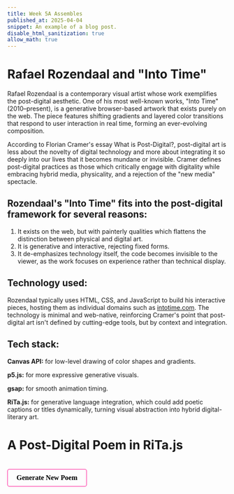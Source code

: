 ```yaml
---
title: Week 5A Assembles
published_at: 2025-04-04
snippet: An example of a blog post.
disable_html_sanitization: true
allow_math: true
---
```

# Rafael Rozendaal and "Into Time"
Rafael Rozendaal is a contemporary visual artist whose work exemplifies the post-digital aesthetic. One of his most well-known works, "Into Time" (2010–present), is a generative browser-based artwork that exists purely on the web. The piece features shifting gradients and layered color transitions that respond to user interaction in real time, forming an ever-evolving composition.

According to Florian Cramer's essay What is Post-Digital?, post-digital art is less about the novelty of digital technology and more about integrating it so deeply into our lives that it becomes mundane or invisible. Cramer defines post-digital practices as those which critically engage with digitality while embracing hybrid media, physicality, and a rejection of the "new media" spectacle.

## Rozendaal's "Into Time" fits into the post-digital framework for several reasons:
<ol>
<li>It exists on the web, but with painterly qualities which flattens the distinction between physical and digital art.</li>

<li>It is generative and interactive, rejecting fixed forms.</li>

<li>It de-emphasizes technology itself, the code becomes invisible to the viewer, as the work focuses on experience rather than technical display.</li>
</ol>

## Technology used:
Rozendaal typically uses HTML, CSS, and JavaScript to build his interactive pieces, hosting them as individual domains such as [intotime.com](https://www.intotime.com/). The technology is minimal and web-native, reinforcing Cramer's point that post-digital art isn't defined by cutting-edge tools, but by context and integration.

## Tech stack:

**Canvas API:** for low-level drawing of color shapes and gradients.

**p5.js:** for more expressive generative visuals.

**gsap:** for smooth animation timing.

**RiTa.js:** for generative language integration, which could add poetic captions or titles dynamically, turning visual abstraction into hybrid digital-literary art.

# A Post-Digital Poem in RiTa.js

<div id="poem-canvas"></div>
<button id="regenerate-btn" style="margin-top: 20px; padding: 10px 20px; font-family: Georgia; font-size: 16px; cursor: pointer; background-color: #00000000; border: 1px solid #ccc; border-radius: 4px; font-weight: bold; border-color: #ff1493">Generate New Poem</button>

<script src="https://cdnjs.cloudflare.com/ajax/libs/p5.js/1.4.0/p5.min.js"></script>
<script src="https://cdn.jsdelivr.net/npm/rita@2.8.31/dist/rita.min.js"></script>
<script>
let lines = [];
let canvas;
function setup() {
  canvas = createCanvas(600, 400);
  canvas.parent('poem-canvas');
  generatePoem();
  // Add click event listener to the button
  document.getElementById('regenerate-btn').addEventListener('click', generatePoem);
}
function generatePoem() {
  background('#ff1493');
  textFont('Georgia');
  textSize(18);
  fill('#002dfa');
  lines = [];
  for (let i = 0; i < 6; i++) {
    lines.push(generateLine());
  }
  for (let i = 0; i < lines.length; i++) {
    text(lines[i], 20, 50 + i * 40);
  }
}
function generateLine() {
  let structure = [
    "The " + RiTa.randomWord({ pos: "jj" }) + " " + RiTa.randomWord({ pos: "nn" }) + " shifts,",
    "colors " + RiTa.randomWord({ pos: "vbz" }) + " like memory,",
    "I touch the screen, it " + RiTa.randomWord({ pos: "vbz" }) + ",",
    "layers of time " + RiTa.randomWord({ pos: "vbp" }) + " open,",
    "a gradient dreams of " + RiTa.randomWord({ pos: "nn" }) + ",",
    "pixels forget the code."
  ];
  return random(structure);
}
</script>